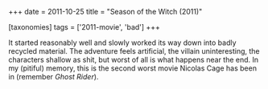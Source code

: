 +++
date = 2011-10-25
title = "Season of the Witch (2011)"

[taxonomies]
tags = ['2011-movie', 'bad']
+++

It started reasonably well and slowly worked its way down into badly
recycled material. The adventure feels artificial, the villain
uninteresting, the characters shallow as shit, but worst of all is what
happens near the end. In my (pitiful) memory, this is the second worst
movie Nicolas Cage has been in (remember *Ghost Rider*).
